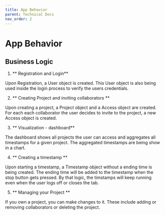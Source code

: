 ```yaml
---
title: App Behavior
parent: Technical Docs
nav_order: 2
---
```




# App Behavior
## Business Logic

1. ** Registration and Login**

Upon Registration, a User object is created. This User object is also being used inside the login process to verify the users credentials. 

2. ** Creating Project and inviting collaborators **

Upon creating a project, a Project object and a Access object are created. For each each collaborator the user decides to invite to the project, a new Access object is created. 

3. ** Visualization - dashboard**

The dashboard shows all projects the user can access and aggregates all timestamps for a given project. The aggregated timestamps are being show in a chart.

4. ** Creating a timestamp **

Upon starting a timestamp, a Timestamp object without a ending time is being created. The ending time will be added to the timestamp when the stop button gets pressed. By that logic, the timstamps will keep running even when the user logs off or closes the tab. 

5. ** Managing your Project **

If you own a project, you can make changes to it. These include adding or removing collaborators or deleting the project. 


